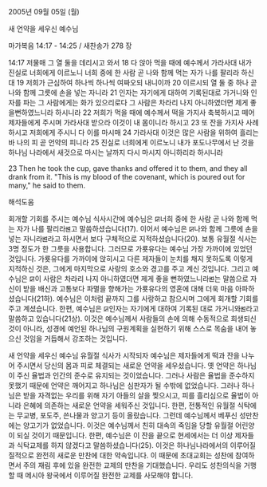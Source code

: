 2005년 09월 05일 (월)

새 언약을 세우신 예수님



마가복음 14:17 - 14:25 / 새찬송가 278 장


14:17 저물매 그 열 둘을 데리시고 와서 18 다 앉아 먹을 때에 예수께서 가라사대 내가 진실로 너희에게 이르노니 너희 중에 한 사람 곧 나와 함께 먹는 자가 나를 팔리라 하신대 19 저희가 근심하여 하나씩 하나씩 여짜오되 내니이까 20 이르시되 열 둘 중 하나 곧 나와 함께 그릇에 손을 넣는 자니라 21 인자는 자기에게 대하여 기록된대로 가거니와 인자를 파는 그 사람에게는 화가 있으리로다 그 사람은 차라리 나지 아니하였더면 제게 좋을뻔하였느니라 하시니라 22 저희가 먹을 때에 예수께서 떡을 가지사 축복하시고 떼어 제자들에게 주시며 가라사대 받으라 이것이 내 몸이니라 하시고 23 또 잔을 가지사 사례하시고 저희에게 주시니 다 이를 마시매 24 가라사대 이것은 많은 사람을 위하여 흘리는바 나의 피 곧 언약의 피니라 25 진실로 너희에게 이르노니 내가 포도나무에서 난 것을 하나님 나라에서 새것으로 마시는 날까지 다시 마시지 아니하리라 하시니라 

23 Then he took the cup, gave thanks and offered it to them, and they all drank from it. "This is my blood of the covenant, which is poured out for many," he said to them.

해석도움





회개할 기회를 주시는 예수님 
식사시간에 예수님은 ꡒ너희 중에 한 사람 곧 나와 함께 먹는 자가 나를 팔리라ꡓ고 말씀하셨습니다(17). 이어서 예수님은 ꡒ나와 함께 그릇에 손을 넣는 자니라ꡓ라고 하시면서 보다 구체적으로 지적하셨습니다(20). 보통 유월절 식사는 3명 정도가 한 그릇을 사용합니다. 그러므로 가룟유다는 예수님 가장 가까이에 있었던 것입니다. 가룟유다를 가까이에 앉히시고 다른 제자들이 눈치를 채지 못하도록 이렇게 지적하신 것은, 그에게 마지막으로 사랑의 호소와 경고를 주고 계신 것입니다. 그리고 예수님은 ꡒ이 사람은 차라리 나지 아니하였더면 제게 좋을 뻔하였느니라ꡓ는 말씀으로 자신이 받을 배신과 고통보다 파멸을 향해가는 가룟유다의 영혼에 대해 더욱 마음 아파하셨습니다(21하). 예수님은 이처럼 끝까지 그를 사랑하고 참으시며 그에게 회개할 기회를 주고 계셨습니다. 한편, 예수님은 ꡒ인자는 자기에게 대하여 기록된 대로 가거니와ꡓ라고 말씀하고 있습니다(21상). 이것은 예수님께서 사람들의 손에 의해 수동적으로 희생되신 것이 아니라, 성경에 예언된 하나님의 구원계획을 실현하기 위해 스스로 목숨을 내어 놓으신 것임을 거듭해서 강조하는 것입니다. 

새 언약을 세우신 예수님 
유월절 식사가 시작되자 예수님은 제자들에게 떡과 잔을 나누어 주시면서 당신의 몸과 피로 체결되는 새로운 언약을 세우셨습니다. 옛 언약은 하나님이 주신 율법과 인간의 준수로 유지되는 것이었습니다. 그러나 사람은 율법을 준수하지 못했기 때문에 언약은 깨어지고 하나님은 심판자가 될 수밖에 없었습니다. 그러나 하나님은 받을 자격없는 우리를 위해 자기 아들의 살을 찢으시고, 피를 흘리심으로 율법이 아니라 은혜에 의존하는 새로운 언약을 세워주신 것입니다. 한편, 전통적인 유월절 식탁에는 무교병, 포도주, 쓴나물과 양고기 등이 올랐습니다. 그런데 예수님께서 베푸신 성만찬에는 양고기가 없었습니다. 이것은 예수님께서 친히 대속의 죽임을 당할 유월절 어린양이 되실 것이기 때문입니다. 한편, 예수님은 이 잔을 끝으로 현세에서는 더 이상 제자들과 식탁교제를 하지 않겠다고 말씀하셨습니다(25). 이것은 하나님나라에서의 이루어질 질적으로 완전히 새로운 만찬에 대한 약속입니다. 이 때문에 초대교회는 성찬에 참여하면서 주의 재림 후에 있을 완전한 교제의 만찬을 기대했습니다. 우리도 성찬의식을 거행할 때 메시아 왕국에서 이루어질 완전한 교제를 사모해야 합니다.
